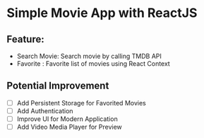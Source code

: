 # Simple Movie App with ReactJS

## Feature:

- Search Movie: Search movie by calling TMDB API
- Favorite : Favorite list of movies using React Context

## Potential Improvement

- [ ] Add Persistent Storage for Favorited Movies
- [ ] Add Authentication
- [ ] Improve UI for Modern Application
- [ ] Add Video Media Player for Preview
